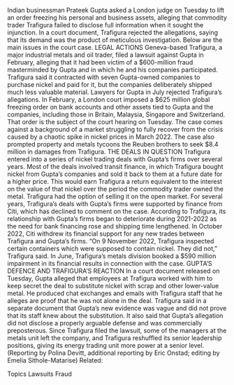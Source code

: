 Indian businessman Prateek Gupta asked a London judge on Tuesday to lift an order freezing his personal and business assets, alleging that commodity trader Trafigura failed to disclose full information when it sought the injunction.
In a court document, Trafigura rejected the allegations, saying that its demand was the product of meticulous investigation.
Below are the main issues in the court case.
LEGAL ACTIONS
Geneva-based Trafigura, a major industrial metals and oil trader, filed a lawsuit against Gupta in February, alleging that it had been victim of a $600-million fraud masterminded by Gupta and in which he and his companies participated.
Trafigura said it contracted with seven Gupta-owned companies to purchase nickel and paid for it, but the companies deliberately shipped much less valuable material.
Lawyers for Gupta in July rejected Trafigura’s allegations.
In February, a London court imposed a $625 million global freezing order on bank accounts and other assets tied to Gupta and the companies, including those in Britain, Malaysia, Singapore and Switzerland.
That order is the subject of the court hearing on Tuesday.
The case comes against a background of a market struggling to fully recover from the crisis caused by a chaotic spike in nickel prices in March 2022. The case also prompted property and metals tycoons the Reuben brothers to seek $8.4 million in damages from Trafigura.
THE DEALS IN QUESTION
Trafigura entered into a series of nickel trading deals with Gupta’s firms over several years. Most of the deals involved transit finance, in which Trafigura bought nickel from Gupta’s companies and sold it back to them at a future date for a higher price.
This would earn Trafigura a return equivalent to the interest on the value of that nickel over the period the commodity trader owned the metal. Trafigura had the option of selling it on the open market.
For several years, Trafigura’s deals with Gupta’s firms were supported by finance from Citi, which has declined to comment on the case.
According to Trafigura, its relationship with Gupta’s firms began to deteriorate during 2021-2022 as the need for bank financing rose and shipping time lengthened.
In October 2022, Citi withdrew its financial support for any new trades between Trafigura and Gupta’s firms.
“On 9 November 2022, Trafigura inspected certain containers which were supposed to contain nickel. They did not,” Trafigura said.
In June, Trafigura’s metals division booked a $590 million impairment in its financial results in connection with the case.
GUPTA’S DEFENCE AND TRAFIGURA’S REACTION
In a court document released on Tuesday, Gupta alleged that employees at Trafigura worked with him to keep secret the deal to substitute nickel with scrap and other lower-value metal. He produced chat exchanges and emails with Trafigura staff that he alleges are proof that he was not alone in the deal.
Trafigura said in a separate document that Gupta’s new evidence was vague and did not prove that its staff knew about the substitution.
It also said that Gupta’s allegation did not disclose a properly arguable defense and was commercially preposterous.
Since Trafigura filed the lawsuit, some of the managers at the metals unit left the company, and Trafigura reshuffled its senior leadership positions, giving its energy trading unit more power at a senior level.
(Reporting by Polina Devitt, additional reporting by Eric Onstad; editing by Emelia Sithole-Matarise)
Related:

Topics
Lawsuits
Fraud

